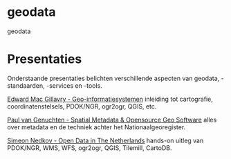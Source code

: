 geodata
=======

geodata


Presentaties
============
Onderstaande presentaties belichten verschillende aspecten van geodata, -standaarden, -services en -tools.

[Edward Mac Gillavry - Geo-informatiesystemen](http://www.slideshare.net/webmapper/geoinformatiesystemen-theorie-en-visualisatie) inleiding tot cartografie, coordinatenstelsels, PDOK/NGR, ogr2ogr, QGIS, etc.

[Paul van Genuchten - Spatial Metadata & Opensource Geo Software](http://www.slideshare.net/pvangenuchten/metadata-open-source-osgeonl-dag-2012) alles over metadata en de techniek achter het Nationaalgeoregister.

[Simeon Nedkov - Open Data in The Netherlands](https://speakerdeck.com/ndkv/open-geo-data-in-the-netherlands-and-beyond) hands-on uitleg van PDOK/NGR, WMS, WFS, ogr2ogr, QGIS, Tilemill, CartoDB.
